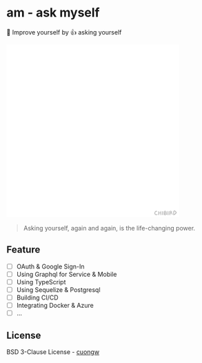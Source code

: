 # am - ask myself

💪 Improve yourself by 👍 asking yourself

<img src='./images/motivation.gif' height=400 />

> Asking yourself, again and again, is the life-changing power.

## Feature

- [ ] OAuth & Google Sign-In
- [ ] Using Graphql for Service & Mobile
- [ ] Using TypeScript
- [ ] Using Sequelize & Postgresql
- [ ] Building CI/CD
- [ ] Integrating Docker & Azure
- [ ] ...

## License

BSD 3-Clause License - [cuongw](https://github.com/cuongw)
